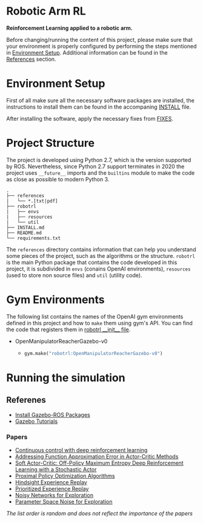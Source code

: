 Robotic Arm RL
==============

**Reinforcement Learning applied to a robotic arm.**

Before changing/running the content of this project, please make
sure that your environment is properly configured by performing
the steps mentioned in [Environment Setup](#env_setup).
Additional information can be found in the
[References](#references) section.


# Environment Setup <a id="env_setup"></a>

First of all make sure all the necessary software packages are
installed, the instructions to install them can be found in the
accompaning [INSTALL](INSTALL.md) file.

After installing the software, apply the necessary fixes from
[FIXES](FIXES.md).

# Project Structure

The project is developed using Python 2.7, which is the version supported
by ROS. Nevertheless, since Python 2.7 support terminates in 2020 the
project uses `__future__` imports and the `builtins` module to make the
code as close as possible to modern Python 3.

```
.
├── references
|   └── *.[txt|pdf]
├── robotrl
|   ├── envs
|   ├── resources
|   └── util
├── INSTALL.md
├── README.md
└── requirements.txt
```

The `references` directory contains information that can help you understand
some pieces of the project, such as the algorithms or the structure. `robotrl`
is the main Python package that contains the code developed in this project,
it is subdivided in `envs` (conains OpenAI environments), `resources`
(used to store non source files) and `util` (utility code).

# Gym Environments

The following list contains the names of the OpenAI gym environments defined
in this project and how to `make` them using gym's API. You can find the code
that registers them in [robotrl \_\_init\_\_ file](./robotrl/__init__.py).

 * OpenManipulatorReacherGazebo-v0
   * ```python
     gym.make("robotrl:OpenManipulatorReacherGazebo-v0")
     ```


# Running the simulation



## Referenes <a id="references"></a>

 * [Install Gazebo-ROS Packages](http://gazebosim.org/tutorials?tut=ros_installing&cat=connect_ros#Installgazebo_ros_pkgs)
 * [Gazebo Tutorials](http://gazebosim.org/tutorials)

### Papers

 * [Continuous control with deep reinforcement learning](https://arxiv.org/abs/1509.02971)
 * [Addressing Function Approximation Error in Actor-Critic Methods](https://arxiv.org/abs/1802.09477)
 * [Soft Actor-Critic: Off-Policy Maximum Entropy Deep Reinforcement Learning with a Stochastic Actor](https://arxiv.org/abs/1801.01290)
 * [Proximal Policy Optimization Algorithms](https://arxiv.org/abs/1707.06347)
 * [Hindsight Experience Replay](https://arxiv.org/abs/1707.01495)
 * [Prioritized Experience Replay](https://arxiv.org/abs/1511.05952)
 * [Noisy Networks for Exploration](https://arxiv.org/abs/1706.10295)
 * [Parameter Space Noise for Exploration](https://arxiv.org/abs/1706.01905)

 *The list order is random and does not reflect the importance of the papers*